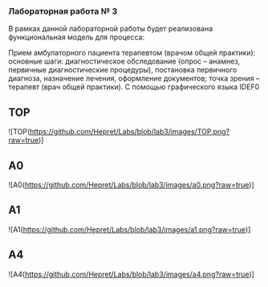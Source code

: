 ### Лабораторная работа № 3

В рамках данной лабораторной работы будет реализована функциональная модель для процесса:

Прием амбулаторного пациента терапевтом (врачом общей практики): основные шаги: диагностическое обследование (опрос – анамнез, первичные диагностические процедуры), постановка первичного диагноза, назначение лечения, оформление документов; точка зрения – терапевт (врач общей практики).
С помощью графического языка IDEF0

## TOP
![TOP(https://github.com/Hepret/Labs/blob/lab3/images/TOP.png?raw=true)]

## A0 
![A0(https://github.com/Hepret/Labs/blob/lab3/images/a0.png?raw=true)]

## A1
![A1(https://github.com/Hepret/Labs/blob/lab3/images/a1.png?raw=true)]
## A4
![A4(https://github.com/Hepret/Labs/blob/lab3/images/a4.png?raw=true)]

